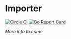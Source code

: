 # Importer

[![Circle CI](	https://img.shields.io/circleci/project/helphone/importer.svg)](https://circleci.com/gh/helphone/importer)
[![Go Report Card](https://goreportcard.com/badge/github.com/helphone/importer)](https://goreportcard.com/report/github.com/helphone/importer)

*More info to come*
